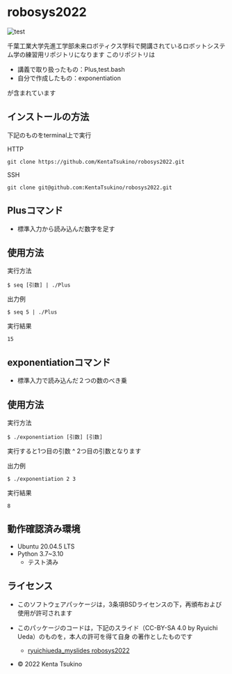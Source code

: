# robosys2022

![test](https://github.com/KentaTsukino/robosys2022/actions/workflows/test.yml/badge.svg)

千葉工業大学先進工学部未来ロボティクス学科で開講されているロボットシステム学の練習用リポジトリになります
このリポジトリは

* 講義で取り扱ったもの：Plus,test.bash
* 自分で作成したもの：exponentiation

が含まれています

## インストールの方法
下記のものをterminal上で実行

HTTP
```
git clone https://github.com/KentaTsukino/robosys2022.git
```
SSH
```
git clone git@github.com:KentaTsukino/robosys2022.git
```

## Plusコマンド
* 標準入力から読み込んだ数字を足す
## 使用方法
実行方法
```
$ seq [引数] | ./Plus
```
出力例
```
$ seq 5 | ./Plus
```
実行結果
```
15
```

## exponentiationコマンド
* 標準入力で読み込んだ２つの数のべき乗
## 使用方法
実行方法
```
$ ./exponentiation [引数] [引数]
```
実行すると1つ目の引数 ^ 2つ目の引数となります

出力例
```
$ ./exponentiation 2 3
```
実行結果
```
8
```
## 動作確認済み環境
* Ubuntu 20.04.5 LTS
* Python 3.7~3.10
  * テスト済み

## ライセンス
* このソフトウェアパッケージは，3条項BSDライセンスの下，再頒布および使用が許可されます
* このパッケージのコードは，下記のスライド（CC-BY-SA 4.0 by Ryuichi Ueda）のものを，本人の許可を得て自身    の著作としたものです

  * [ryuichiueda_myslides robosys2022]( https://github.com/ryuichiueda/my_slides/tree/master/robosys_2022)
* © 2022 Kenta Tsukino
